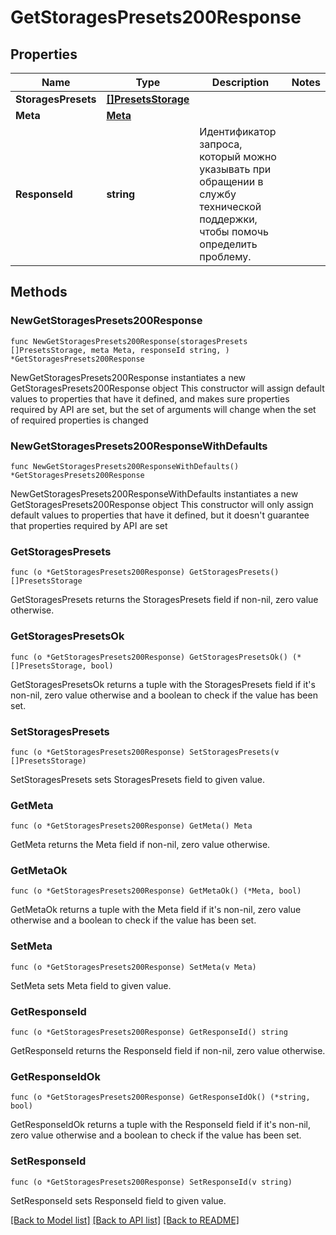 # GetStoragesPresets200Response

## Properties

Name | Type | Description | Notes
------------ | ------------- | ------------- | -------------
**StoragesPresets** | [**[]PresetsStorage**](PresetsStorage.md) |  | 
**Meta** | [**Meta**](Meta.md) |  | 
**ResponseId** | **string** | Идентификатор запроса, который можно указывать при обращении в службу технической поддержки, чтобы помочь определить проблему. | 

## Methods

### NewGetStoragesPresets200Response

`func NewGetStoragesPresets200Response(storagesPresets []PresetsStorage, meta Meta, responseId string, ) *GetStoragesPresets200Response`

NewGetStoragesPresets200Response instantiates a new GetStoragesPresets200Response object
This constructor will assign default values to properties that have it defined,
and makes sure properties required by API are set, but the set of arguments
will change when the set of required properties is changed

### NewGetStoragesPresets200ResponseWithDefaults

`func NewGetStoragesPresets200ResponseWithDefaults() *GetStoragesPresets200Response`

NewGetStoragesPresets200ResponseWithDefaults instantiates a new GetStoragesPresets200Response object
This constructor will only assign default values to properties that have it defined,
but it doesn't guarantee that properties required by API are set

### GetStoragesPresets

`func (o *GetStoragesPresets200Response) GetStoragesPresets() []PresetsStorage`

GetStoragesPresets returns the StoragesPresets field if non-nil, zero value otherwise.

### GetStoragesPresetsOk

`func (o *GetStoragesPresets200Response) GetStoragesPresetsOk() (*[]PresetsStorage, bool)`

GetStoragesPresetsOk returns a tuple with the StoragesPresets field if it's non-nil, zero value otherwise
and a boolean to check if the value has been set.

### SetStoragesPresets

`func (o *GetStoragesPresets200Response) SetStoragesPresets(v []PresetsStorage)`

SetStoragesPresets sets StoragesPresets field to given value.


### GetMeta

`func (o *GetStoragesPresets200Response) GetMeta() Meta`

GetMeta returns the Meta field if non-nil, zero value otherwise.

### GetMetaOk

`func (o *GetStoragesPresets200Response) GetMetaOk() (*Meta, bool)`

GetMetaOk returns a tuple with the Meta field if it's non-nil, zero value otherwise
and a boolean to check if the value has been set.

### SetMeta

`func (o *GetStoragesPresets200Response) SetMeta(v Meta)`

SetMeta sets Meta field to given value.


### GetResponseId

`func (o *GetStoragesPresets200Response) GetResponseId() string`

GetResponseId returns the ResponseId field if non-nil, zero value otherwise.

### GetResponseIdOk

`func (o *GetStoragesPresets200Response) GetResponseIdOk() (*string, bool)`

GetResponseIdOk returns a tuple with the ResponseId field if it's non-nil, zero value otherwise
and a boolean to check if the value has been set.

### SetResponseId

`func (o *GetStoragesPresets200Response) SetResponseId(v string)`

SetResponseId sets ResponseId field to given value.



[[Back to Model list]](../README.md#documentation-for-models) [[Back to API list]](../README.md#documentation-for-api-endpoints) [[Back to README]](../README.md)


